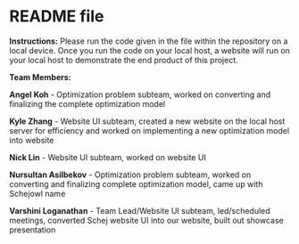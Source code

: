 # README file 

**Instructions:** 
Please run the code given in the file within the repository on a local device. Once you run the code on your local host, a website will run on your local host to demonstrate the end product of this project. 

**Team Members:**

**Angel Koh** - Optimization problem subteam, worked on converting and finalizing the complete optimization model 

**Kyle Zhang** - Website UI subteam, created a new website on the local host server for efficiency and worked on implementing a new optimization model into website 

**Nick Lin** - Website UI subteam, worked on website UI 

**Nursultan Asilbekov** - Optimization problem subteam, worked on converting and finalizing complete optimization model, came up with Schejowl name 

**Varshini Loganathan** - Team Lead/Website UI subteam, led/scheduled meetings, converted Schej website UI into our website, built out showcase presentation 
